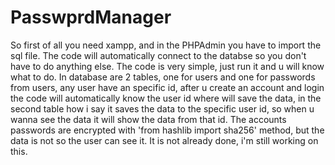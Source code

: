 # PasswprdManager
So first of all you need xampp, and in the PHPAdmin you have to import the sql file.
The code will automatically connect to the databse so you don't have to do anything else.
The code is very simple, just run it and u will know what to do.
In database are 2 tables, one for users and one for passwords from users, any user have an specific id,
after u create an account and login the code will automatically know the user id where will save the data, 
in the second table how i say it saves the data to the specific user id, so when u wanna see the data it will show the data from that id.
The accounts passwords are encrypted with 'from hashlib import sha256' method, but the data is not so the user can see it.
It is not already done, i'm still working on this.
